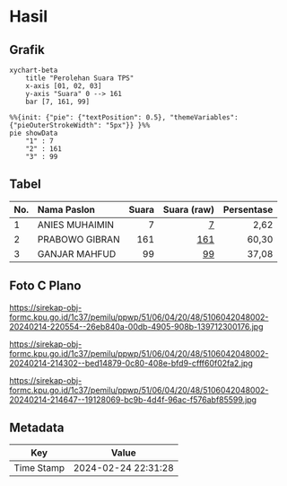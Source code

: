 # Hasil

## Grafik

```mermaid
xychart-beta
    title "Perolehan Suara TPS"
    x-axis [01, 02, 03]
    y-axis "Suara" 0 --> 161
    bar [7, 161, 99]
```

```mermaid
%%{init: {"pie": {"textPosition": 0.5}, "themeVariables": {"pieOuterStrokeWidth": "5px"}} }%%
pie showData
    "1" : 7
    "2" : 161
    "3" : 99
```

## Tabel

| No. | Nama Paslon    | Suara | Suara (raw) | Persentase |
|:--- |:-------------- | -----:| -----------:| ----------:|
| 1   | ANIES MUHAIMIN | 7     | [7][p-1]    | 2,62       |
| 2   | PRABOWO GIBRAN | 161   | [161][p-2]  | 60,30      |
| 3   | GANJAR MAHFUD  | 99    | [99][p-3]   | 37,08      |


[p-1]: https://github.com/gigit-pemilu/pemilu-2024-51-bali/blob/main/pilpres/hitung-suara/sub/51-bali/sub/06-bangli/sub/04-kintamani/sub/2048-belandingan/sub/002-tps/sub/paslon-1.txt
[p-2]: https://github.com/gigit-pemilu/pemilu-2024-51-bali/blob/main/pilpres/hitung-suara/sub/51-bali/sub/06-bangli/sub/04-kintamani/sub/2048-belandingan/sub/002-tps/sub/paslon-2.txt
[p-3]: https://github.com/gigit-pemilu/pemilu-2024-51-bali/blob/main/pilpres/hitung-suara/sub/51-bali/sub/06-bangli/sub/04-kintamani/sub/2048-belandingan/sub/002-tps/sub/paslon-3.txt

## Foto C Plano

https://sirekap-obj-formc.kpu.go.id/1c37/pemilu/ppwp/51/06/04/20/48/5106042048002-20240214-220554--26eb840a-00db-4905-908b-139712300176.jpg

https://sirekap-obj-formc.kpu.go.id/1c37/pemilu/ppwp/51/06/04/20/48/5106042048002-20240214-214302--bed14879-0c80-408e-bfd9-cfff60f02fa2.jpg

https://sirekap-obj-formc.kpu.go.id/1c37/pemilu/ppwp/51/06/04/20/48/5106042048002-20240214-214647--19128069-bc9b-4d4f-96ac-f576abf85599.jpg


## Metadata

| Key        | Value               |
| ---------- | ------------------- |
| Time Stamp | 2024-02-24 22:31:28 |



